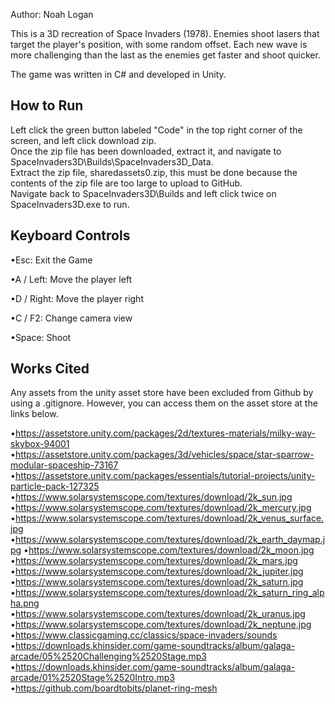 Author: Noah Logan

This is a 3D recreation of Space Invaders (1978). Enemies shoot lasers that target the player's position, with some random offset.
Each new wave is more challenging than the last as the enemies get faster and shoot quicker.

The game was written in C# and developed in Unity.

How to Run
----------
Left click the green button labeled "Code" in the top right corner of the screen, and left click download zip.          
Once the zip file has been downloaded, extract it, and navigate to SpaceInvaders3D\Builds\SpaceInvaders3D_Data.             
Extract the zip file, sharedassets0.zip, this must be done because the contents of the zip file are too large to upload to GitHub.          
Navigate back to SpaceInvaders3D\Builds and left click twice on SpaceInvaders3D.exe to run.

Keyboard Controls
-----------------
•Esc: Exit the Game

•A / Left: Move the player left

•D / Right: Move the player right

•C / F2: Change camera view

•Space: Shoot

Works Cited
-----------
Any assets from the unity asset store have been excluded from Github by using a .gitignore. However, you can access them on the asset store at the links below.

•https://assetstore.unity.com/packages/2d/textures-materials/milky-way-skybox-94001
•https://assetstore.unity.com/packages/3d/vehicles/space/star-sparrow-modular-spaceship-73167
•https://assetstore.unity.com/packages/essentials/tutorial-projects/unity-particle-pack-127325
•https://www.solarsystemscope.com/textures/download/2k_sun.jpg
•https://www.solarsystemscope.com/textures/download/2k_mercury.jpg
•https://www.solarsystemscope.com/textures/download/2k_venus_surface.jpg
•https://www.solarsystemscope.com/textures/download/2k_earth_daymap.jpg
•https://www.solarsystemscope.com/textures/download/2k_moon.jpg
•https://www.solarsystemscope.com/textures/download/2k_mars.jpg
•https://www.solarsystemscope.com/textures/download/2k_jupiter.jpg
•https://www.solarsystemscope.com/textures/download/2k_saturn.jpg
•https://www.solarsystemscope.com/textures/download/2k_saturn_ring_alpha.png
•https://www.solarsystemscope.com/textures/download/2k_uranus.jpg
•https://www.solarsystemscope.com/textures/download/2k_neptune.jpg                      
•https://www.classicgaming.cc/classics/space-invaders/sounds                
•https://downloads.khinsider.com/game-soundtracks/album/galaga-arcade/05%2520Challenging%2520Stage.mp3                      
•https://downloads.khinsider.com/game-soundtracks/album/galaga-arcade/01%2520Stage%2520Intro.mp3                      
•https://github.com/boardtobits/planet-ring-mesh                                
